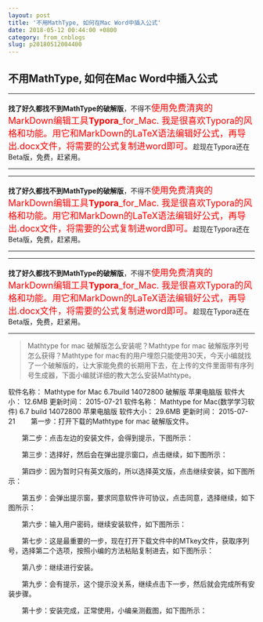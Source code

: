 ```yaml
---
layout: post
title: '不用MathType, 如何在Mac Word中插入公式'
date: 2018-05-12 00:44:00 +0800
category: from_cnblogs
slug: p20180512004400
---
```

## 不用MathType, 如何在Mac Word中插入公式

-----

**找了好久都找不到MathType的破解版**，不得不<span style="color:red; font-size: 18px; ">使用免费清爽的MarkDown编辑工具**Typora**_for_Mac. 我是很喜欢Typora的风格和功能。用它和MarkDown的LaTeX语法编辑好公式，再导出.docx文件，将需要的公式复制进word即可。</span>趁现在Typora还在Beta版，免费，赶紧用。

-----

-----

**找了好久都找不到MathType的破解版**，不得不<span style="color:red; font-size: 18px; ">使用免费清爽的MarkDown编辑工具**Typora**_for_Mac. 我是很喜欢Typora的风格和功能。用它和MarkDown的LaTeX语法编辑好公式，再导出.docx文件，将需要的公式复制进word即可。</span>趁现在Typora还在Beta版，免费，赶紧用。

-----

-----

**找了好久都找不到MathType的破解版**，不得不<span style="color:red; font-size: 18px; ">使用免费清爽的MarkDown编辑工具**Typora**_for_Mac. 我是很喜欢Typora的风格和功能。用它和MarkDown的LaTeX语法编辑好公式，再导出.docx文件，将需要的公式复制进word即可。</span>趁现在Typora还在Beta版，免费，赶紧用。

-----

> Mathtype for mac 破解版怎么安装呢？Mathtype for mac 破解版序列号怎么获得？Mathtype for mac有的用户埋怨只能使用30天，今天小编就找了一个破解版的，让大家能免费的长期用下去，在上传的文件里面带有序列号生成器，下面小编就详细的教大怎么安装Mathtype。

软件名称：
Mathtype for Mac 6.7build 14072800 破解版 苹果电脑版
软件大小：
12.6MB
更新时间：
2015-07-21
软件名称：
Mathtype for Mac(数学学习软件) 6.7 build 14072800 苹果电脑版
软件大小：
29.6MB
更新时间：
2015-07-21
　　第一步：打开下载的Mathtype for mac 破解版文件。

　　第二步：点击左边的安装文件，会得到提示，下图所示：

　　第三步：选择好，然后会在弹出提示窗口，点击继续，如下图所示：

　　第四步：因为暂时只有英文版的，所以选择英文版，点击继续安装，如下图所示：

　　第五步：会弹出提示窗，要求同意软件许可协议，点击同意，选择继续，如下图所示：

　　第六步：输入用户密码，继续安装软件，如下图所示：

　　第七步：这是最重要的一步，现在打开下载文件中的MTkey文件，获取序列号，选择第二个选项，按照小编的方法粘贴复制进去，如下图所示：

　　第八步：继续进行安装。

　　第九步：会有提示，这个提示没关系，继续点击下一步，然后就会完成所有安装步骤。

　　第十步：安装完成，正常使用，小编亲测截图，如下图所示：